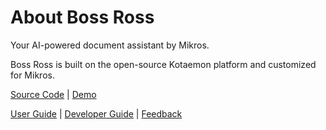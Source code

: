 # About Boss Ross

Your AI-powered document assistant by Mikros.

Boss Ross is built on the open-source Kotaemon platform and customized for Mikros.

[Source Code](https://github.com/Cinnamon/kotaemon) |
[Demo](https://huggingface.co/spaces/cin-model/kotaemon-demo)

[User Guide](https://cinnamon.github.io/kotaemon/) |
[Developer Guide](https://cinnamon.github.io/kotaemon/development/) |
[Feedback](https://github.com/Cinnamon/kotaemon/issues)
